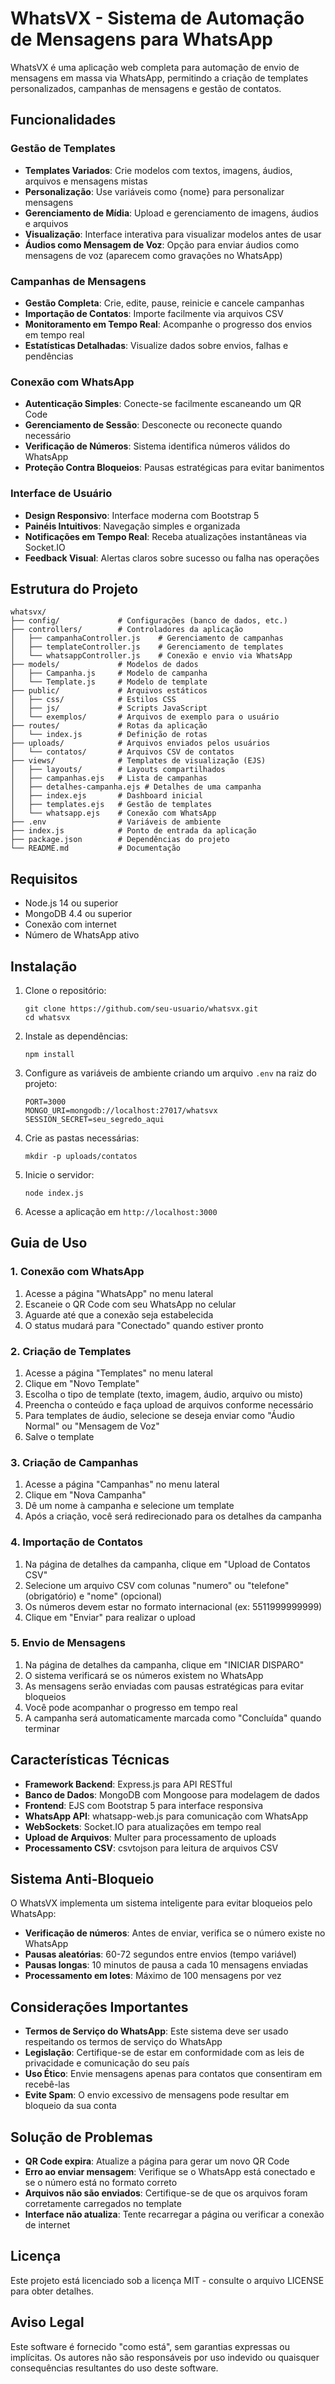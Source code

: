# WhatsVX - Sistema de Automação de Mensagens para WhatsApp

WhatsVX é uma aplicação web completa para automação de envio de mensagens em massa via WhatsApp, permitindo a criação de templates personalizados, campanhas de mensagens e gestão de contatos.

## Funcionalidades

### Gestão de Templates
- **Templates Variados**: Crie modelos com textos, imagens, áudios, arquivos e mensagens mistas
- **Personalização**: Use variáveis como {nome} para personalizar mensagens
- **Gerenciamento de Mídia**: Upload e gerenciamento de imagens, áudios e arquivos
- **Visualização**: Interface interativa para visualizar modelos antes de usar
- **Áudios como Mensagem de Voz**: Opção para enviar áudios como mensagens de voz (aparecem como gravações no WhatsApp)

### Campanhas de Mensagens
- **Gestão Completa**: Crie, edite, pause, reinicie e cancele campanhas
- **Importação de Contatos**: Importe facilmente via arquivos CSV
- **Monitoramento em Tempo Real**: Acompanhe o progresso dos envios em tempo real
- **Estatísticas Detalhadas**: Visualize dados sobre envios, falhas e pendências

### Conexão com WhatsApp
- **Autenticação Simples**: Conecte-se facilmente escaneando um QR Code
- **Gerenciamento de Sessão**: Desconecte ou reconecte quando necessário
- **Verificação de Números**: Sistema identifica números válidos do WhatsApp
- **Proteção Contra Bloqueios**: Pausas estratégicas para evitar banimentos

### Interface de Usuário
- **Design Responsivo**: Interface moderna com Bootstrap 5
- **Painéis Intuitivos**: Navegação simples e organizada
- **Notificações em Tempo Real**: Receba atualizações instantâneas via Socket.IO
- **Feedback Visual**: Alertas claros sobre sucesso ou falha nas operações

## Estrutura do Projeto

```
whatsvx/
├── config/             # Configurações (banco de dados, etc.)
├── controllers/        # Controladores da aplicação
│   ├── campanhaController.js    # Gerenciamento de campanhas
│   ├── templateController.js    # Gerenciamento de templates
│   └── whatsappController.js    # Conexão e envio via WhatsApp
├── models/             # Modelos de dados
│   ├── Campanha.js     # Modelo de campanha
│   └── Template.js     # Modelo de template
├── public/             # Arquivos estáticos
│   ├── css/            # Estilos CSS
│   ├── js/             # Scripts JavaScript
│   └── exemplos/       # Arquivos de exemplo para o usuário
├── routes/             # Rotas da aplicação
│   └── index.js        # Definição de rotas
├── uploads/            # Arquivos enviados pelos usuários
│   └── contatos/       # Arquivos CSV de contatos
├── views/              # Templates de visualização (EJS)
│   ├── layouts/        # Layouts compartilhados
│   ├── campanhas.ejs   # Lista de campanhas
│   ├── detalhes-campanha.ejs # Detalhes de uma campanha
│   ├── index.ejs       # Dashboard inicial
│   ├── templates.ejs   # Gestão de templates
│   └── whatsapp.ejs    # Conexão com WhatsApp
├── .env                # Variáveis de ambiente
├── index.js            # Ponto de entrada da aplicação
├── package.json        # Dependências do projeto
└── README.md           # Documentação
```

## Requisitos

- Node.js 14 ou superior
- MongoDB 4.4 ou superior
- Conexão com internet
- Número de WhatsApp ativo

## Instalação

1. Clone o repositório:
   ```
   git clone https://github.com/seu-usuario/whatsvx.git
   cd whatsvx
   ```

2. Instale as dependências:
   ```
   npm install
   ```

3. Configure as variáveis de ambiente criando um arquivo `.env` na raiz do projeto:
   ```
   PORT=3000
   MONGO_URI=mongodb://localhost:27017/whatsvx
   SESSION_SECRET=seu_segredo_aqui
   ```

4. Crie as pastas necessárias:
   ```
   mkdir -p uploads/contatos
   ```

5. Inicie o servidor:
   ```
   node index.js
   ```

6. Acesse a aplicação em `http://localhost:3000`

## Guia de Uso

### 1. Conexão com WhatsApp
1. Acesse a página "WhatsApp" no menu lateral
2. Escaneie o QR Code com seu WhatsApp no celular
3. Aguarde até que a conexão seja estabelecida
4. O status mudará para "Conectado" quando estiver pronto

### 2. Criação de Templates
1. Acesse a página "Templates" no menu lateral
2. Clique em "Novo Template"
3. Escolha o tipo de template (texto, imagem, áudio, arquivo ou misto)
4. Preencha o conteúdo e faça upload de arquivos conforme necessário
5. Para templates de áudio, selecione se deseja enviar como "Áudio Normal" ou "Mensagem de Voz"
6. Salve o template

### 3. Criação de Campanhas
1. Acesse a página "Campanhas" no menu lateral
2. Clique em "Nova Campanha"
3. Dê um nome à campanha e selecione um template
4. Após a criação, você será redirecionado para os detalhes da campanha

### 4. Importação de Contatos
1. Na página de detalhes da campanha, clique em "Upload de Contatos CSV"
2. Selecione um arquivo CSV com colunas "numero" ou "telefone" (obrigatório) e "nome" (opcional)
3. Os números devem estar no formato internacional (ex: 5511999999999)
4. Clique em "Enviar" para realizar o upload

### 5. Envio de Mensagens
1. Na página de detalhes da campanha, clique em "INICIAR DISPARO"
2. O sistema verificará se os números existem no WhatsApp
3. As mensagens serão enviadas com pausas estratégicas para evitar bloqueios
4. Você pode acompanhar o progresso em tempo real
5. A campanha será automaticamente marcada como "Concluída" quando terminar

## Características Técnicas

- **Framework Backend**: Express.js para API RESTful
- **Banco de Dados**: MongoDB com Mongoose para modelagem de dados
- **Frontend**: EJS com Bootstrap 5 para interface responsiva
- **WhatsApp API**: whatsapp-web.js para comunicação com WhatsApp
- **WebSockets**: Socket.IO para atualizações em tempo real
- **Upload de Arquivos**: Multer para processamento de uploads
- **Processamento CSV**: csvtojson para leitura de arquivos CSV

## Sistema Anti-Bloqueio

O WhatsVX implementa um sistema inteligente para evitar bloqueios pelo WhatsApp:

- **Verificação de números**: Antes de enviar, verifica se o número existe no WhatsApp
- **Pausas aleatórias**: 60-72 segundos entre envios (tempo variável)
- **Pausas longas**: 10 minutos de pausa a cada 10 mensagens enviadas
- **Processamento em lotes**: Máximo de 100 mensagens por vez

## Considerações Importantes

- **Termos de Serviço do WhatsApp**: Este sistema deve ser usado respeitando os termos de serviço do WhatsApp
- **Legislação**: Certifique-se de estar em conformidade com as leis de privacidade e comunicação do seu país
- **Uso Ético**: Envie mensagens apenas para contatos que consentiram em recebê-las
- **Evite Spam**: O envio excessivo de mensagens pode resultar em bloqueio da sua conta

## Solução de Problemas

- **QR Code expira**: Atualize a página para gerar um novo QR Code
- **Erro ao enviar mensagem**: Verifique se o WhatsApp está conectado e se o número está no formato correto
- **Arquivos não são enviados**: Certifique-se de que os arquivos foram corretamente carregados no template
- **Interface não atualiza**: Tente recarregar a página ou verificar a conexão de internet

## Licença

Este projeto está licenciado sob a licença MIT - consulte o arquivo LICENSE para obter detalhes.

## Aviso Legal

Este software é fornecido "como está", sem garantias expressas ou implícitas. Os autores não são responsáveis por uso indevido ou quaisquer consequências resultantes do uso deste software. 